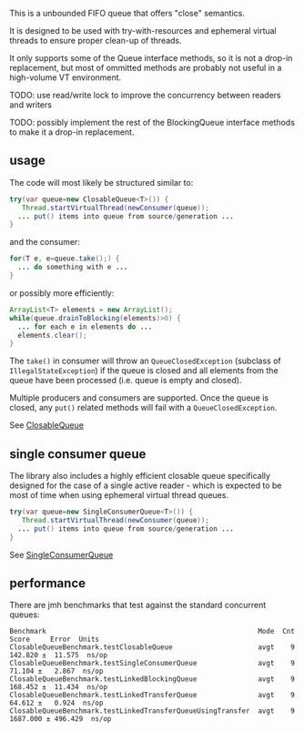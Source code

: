 This is a unbounded FIFO queue that offers "close" semantics.

It is designed to be used with try-with-resources and ephemeral virtual threads to ensure proper clean-up of threads.

It only supports some of the Queue interface methods, so it is not a drop-in replacement, but most of ommitted methods are probably not useful in a high-volume VT environment.

TODO: use read/write lock to improve the concurrency between readers and writers

TODO: possibly implement the rest of the BlockingQueue interface methods to make it a drop-in replacement.

## usage

The code will most likely be structured similar to:

```java
try(var queue=new ClosableQueue<T>()) {
   Thread.startVirtualThread(newConsumer(queue));
  ... put() items into queue from source/generation ...
}
```

and the consumer:

```java
for(T e, e=queue.take();) {
  ... do something with e ...
}
```

or possibly more efficiently:

```java
ArrayList<T> elements = new ArrayList();
while(queue.drainToBlocking(elements)>0) {
  ... for each e in elements do ...
  elements.clear();
}
```

The `take()` in consumer will throw an `QueueClosedException` (subclass of `IllegalStateException`) if the queue is closed and all elements from the queue have been processed (i.e. queue is empty and closed).

Multiple producers and consumers are supported. Once the queue is closed, any `put()` related methods will fail with a `QueueClosedException`.

See [ClosableQueue](lib/src/main/java/robaho/queue/ClosableQueue.java)

## single consumer queue

The library also includes a highly efficient closable queue specifically designed for the case of a single active reader - which is expected to be most of time when using ephemeral virtual thread queues.

```java
try(var queue=new SingleConsumerQueue<T>()) {
   Thread.startVirtualThread(newConsumer(queue));
  ... put() items into queue from source/generation ...
}
```

See [SingleConsumerQueue](lib/src/main/java/robaho/queue/SingleConsumerQueue.java)

## performance

There are jmh benchmarks that test against the standard concurrent queues:

```
Benchmark                                                    Mode  Cnt     Score     Error  Units
ClosableQueueBenchmark.testClosableQueue                     avgt    9   142.820 ±  11.575  ns/op
ClosableQueueBenchmark.testSingleConsumerQueue               avgt    9    71.104 ±   2.867  ns/op
ClosableQueueBenchmark.testLinkedBlockingQueue               avgt    9   168.452 ±  11.434  ns/op
ClosableQueueBenchmark.testLinkedTransferQueue               avgt    9    64.612 ±   0.924  ns/op
ClosableQueueBenchmark.testLinkedTransferQueueUsingTransfer  avgt    9  1687.000 ± 496.429  ns/op
```
